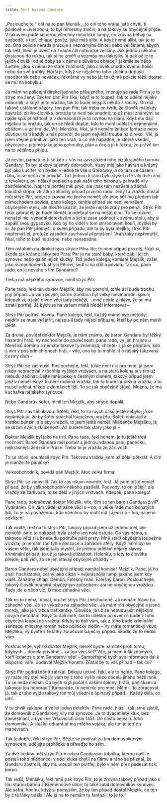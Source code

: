 ```yaml
---
title: Smrt barona Gandary
---
```


„Poslouchejte,“ děl na to pan Menšík, „to oni toho vraha jistě chytli, ti poldové v Liverpoolu; to byl řemeslný zločin, a na takový se obyčejně přijde. V takovém pádě seberou všechny notorické lumpy, co zrovna běhají na svobodě, a teď, chlape, pověz, jaké máš alibi. A když nemá alibi, tak je to on. Ona policie nerada pracuje s neznámými činiteli nebo veličinami; abych tak řekl, hledí je uvést na známé čili notorické veličiny. Jak jednou někoho dostanou do rukou, tak si ho změří a vezmou mu daktýlky, a pak už je to jejich člověk; od té doby se k němu s důvěrou obracejí, jakmile se něco šustne; jdou k němu ze staré známosti, jako člověk chodí k svému holiči nebo do své trafiky. Horší je, když se nějakého toho zločinu dopustí neodborník nebo nováček, řekněme vy nebo já; to už má policie těžší dostat se mu na kobylku.

Já mám na policejní direkci jednoho příbuzného, jmenuje se rada Pitr a je to strýc mé ženy. Tak ten pan Pitr říká, když je to loupež, tak to udělal nějaký odborník; a když je to vražda, tak to bude nejspíš někdo z rodiny. On má takové ustálené názory, ten pan Pitr; tak třeba on tvrdí, že člověk málokdy zavraždí cizího člověka, protože to není tak snadné; to už mezi známými se najde spíš příležitost, a v domácnosti je to rovnou na dlani. Když mu dají nějakou tu vraždu, tak on se hledí doptat, kdo to mohl udělat s nejmenšími obtížemi, a za tím jde. Víš, Menšíku, říká, já ti nemám ždibec fantazie nebo důvtipu; to ti každý u nás potvrdí, že jsem největší trouba na direkci. Víš, já jsem stejně primitivní jako ten vrah; a co mě napadne, je stejně všední, obyčejné a pitomé jako jeho pohnutky, plán a čin; a já ti řeknu, že právě tím na to většinou přijdu.

Já nevím, pamatuje-li se kdo z vás na zavraždění toho cizokrajného barona Gandary. To byl takový tajemný dobrodruh, vlasy měl jako havran a krásný byl jako Lucifer; on bydlel v jedné té vile u Grébovky, a co tam se časem dálo, to se nedá ani povídat. Tož jednou k ránu bylo slyšet u té vily dvě rány z revolveru, byl nějaký poplach a pak našli toho barona v zahradě vily zastřeleného. Náprsní portfej měl pryč, ale jinak tam nezůstala žádná kloudná stopa; zkrátka záhadný případ prvního řádu. Tedy tu vraždu dostal můj strýc Pitr, protože zrovna nic jiného neměl; ale jeho šéf mu předem tak mimochodem povídá, pane kolego, tenhle případ sic není ve vašem obyčejném stylu, ale hleďte ukázat, že ještě nejste zralý pro penzi. Strýc Pitr tedy zabručel, že bude hledět, a odebral se na místo činu. To se rozumí, nenašel nic, vynadal detektivům a šel si zase sednout k svému stolu, aby si zapálil svou gypsovku. Kdo by ho viděl v tom smradlavém kouři, myslel by si, že pan Pitr přemýšlí o svém případu, ale to by byla mejlka; strýc Pitr nepřemýšlel, protože zásadně zavrhoval přemýšlení. Vrah taky nepřemýšlí, říkal, toho to buď napadne, nebo nenapadne.

Těm ostatním na direkci bylo strýce Pitra líto; to není případ pro něj, říkali si, škoda tak krásné látky pro Pitra; Pitr je na staré báby, které zabil jejich synovec nebo galán jejich služky. Tož jeden kolega, komisař Mejzlík, zašel jako mimochodem k strýci Pitrovi, sedl si na stůl a povídá: Tak co, pane rado, co je nového s tím Gandarou?

Třeba má nějakého synovce, mínil strýc Pitr.

Pane rado, řekl ten doktor Mejzlík, aby mu pomohl, tohle asi bude trochu jiný případ. Já vám povím, baron Gandara byl velký mezinárodní špion; kdopak ví, o jaké divné věci tady poběží, – mně nejde z hlavy, že se mu ztratil portfej. Já bych se na vašem místě hleděl informovat –

Strýc Pitr potřásl hlavou. Pane kolego, řekl, každý máme své metody; nejdřív se musí vyšetřit, nejsou-li tady nějací příbuzní, kteří by po něm mohli dědit.

Za druhé, povídal doktor Mejzlík, je nám známo, že baron Gandara byl těžký hazardní hráč; vy nechodíte do společnosti, pane rado, vy jen hrajete u Menšíků domino a nemáte takové ty známosti; chcete-li, já se přeptám, kdo s ním v posledních dnech hrál, – víte, ono by tu mohlo jít o nějaký takzvaný čestný dluh –

Strýc Pitr se zasmušil. Poslouchejte, řekl, tohle není nic pro mne; já jsem nikdy nepracoval v těchhle vyšších vrstvách, a na stará kolena si s tím už nebudu začínat. Dejte mně pokoj s čestným dluhem, takový případ jsem jakživ neměl. Když to není rodinná vražda, tak to bude loupežná vražda; a tu musel udělat někdo z domácích lidí. To se tak obyčejně stává. Možná, že má kuchařka nějakého synovce.

Nebo Gandarův šofér, mínil ten Mejzlík, aby strýce dopálil.

Strýc Pitr zavrtěl hlavou. Šoféři, řekl, to za mých časů ještě nebylo; já se nepamatuju, že by šofér spáchal loupežnou vraždu. Šoféři chlastají a kradou benzin; ale aby vraždili, to jsem ještě neměl. Mládenče Mejzlíku, já se držím svých zkušeností. Až budete tak starý jako já –

Doktor Mejzlík byl jako na trní. Pane rado, řekl honem, je tu ještě třetí možnost. Baron Gandara měl poměr s jednou vdanou paní; panečku, nejkrásnější ženská v Praze. Třeba to je vražda ze žárlivosti.

To se stává, souhlasil strýc Pitr. Takovou vraždu jsem už dělal pětkrát. A čím je manžel té paničky?

Velkoobchodník, povídá pan Mejzlík. Moc velká firma.

Strýc Pitr se zamyslil. Tak to zas nikam nevede, řekl. Já jsem ještě neměl případ, že by velkoobchodník někoho zastřelil. Podvody, to oni dělají; ale vraždy ze žárlivosti, to se dělá v jiných vrstvách. Kdepak, pane kolego!

Pane rado, pokračoval doktor Mejzlík, víte, čím se ten baron Gandara živil? Vydíráním. On vám věděl strašné věci o – no, o velké řadě moc bohatých lidí. To je na pováženou, kdo všechno by mohl mít zájem na – hm, na jeho odklizení.

Tak vidíte, řekl na to strýc Pitr, takový případ jsem už jednou měl, ale nemohli jsme to dokázat; byla z toho jen holá ostuda. Co vás nemá, s takovou věcí si už nebudu podruhé pálit prsty. Mně stačí obyčejná loupežná vražda; já nemám rád tyhle senzace a záhadné aféry. Když jsem byl ve vašem věku, tak jsem taky myslel, že jednou udělám nějaký slavný kriminální případ; to už je taková ctižádost. Holenku, s lety to člověka přejde; pak vidí, že se jen stávají obyčejné případy –

Baron Gandara nebyl obyčejný případ, namítal komisař Mejzlík. Pane, já ho znal: hochštapler, černý jako cikán – nejkrásnější lump, jakého jsem kdy viděl. Záhadný chlap. Démon. Falešný hráč. Falešný baron. Poslouchejte, takový člověk neumírá obyčejným způsobem; ani ne obyčejnou vraždou. Tady jde o něco víc. O moc záhadné věci.

Tak mi to nemají dávat, bručel strýc Pitr znechuceně. Já nemám hlavu na záhadné věci. Já se vykašlu na záhadné věci. Já mám rád obyčejné a jasné mordy, jako je vražda trafikantky. Člověče, já už se nebudu učit nějakým novým metodám. Když to dali mně, tak to udělám po svém a bude z toho obyčejná loupežná vražda. Kdyby to dali vám, tak z toho bude kriminální senzace, milostný román nebo politický zločin – Vy máte romantický vkus, Mejzlíku; vy byste z té látky zpracoval báječný případ. Škoda, že to nedali vám.

Poslouchejte, vyhrkl doktor Mejzlík, neměl byste námitek proti tomu, kdybych… docela privátně… za tou věcí šel? Víte, já mám tolik známých, kteří ledacos o tom Gandarovi vědí – Samozřejmě bych své informace dal k dispozici vám, dodával Mejzlík honem. Zůstal by to váš případ – tak co?

Strýc Pitr podrážděně zafrkal. Děkuju uctivě, řekl, ale to nejde. Pane kolego, vy máte jiný styl než já; vám by z toho vyšlo něco docela jiného nežli mně. To se nedá míchat. Co bych si já počal s vašimi špiony, hráči, paničkami a takovou tou honorací? Kamaráde, to není nic pro mne. Mám-li to zpracovat já, tak z toho vyjde takový ten můj všední a špinavý případ… Každý dělá, co umí.

V tu chvíli zaklepal a vešel jeden detektiv. Pane rado, hlásil, tak jsme zjistili, že domovník z Gandarovy vily má synovce. Je to dvacetiletý kluk, bez zaměstnání, a bydlí ve Vršovicích číslo 1451. On často bejval u toho domovníka. A služka odtamtud má milého vojáka; ale ten je teď na manévrech.

Tak je dobře, řekl strýc Pitr. Běžte se podívat za tím domovníkovým synovcem, udělejte prohlídku a přiveďte ho sem.

Za dvě hodiny měl strýc Pitr v rukou Gandarovu tobolku, kterou našli v posteli toho mládence; v noci kluka chytli na flámu a ráno se přiznal, že Gandaru zastřelil, aby mu uloupil ten portfej; bylo v něm přes padesát tisíc korun.

Tak vidíš, Menšíku, řekl mně pak strýc Pitr, to je zrovna takový případ jako s tou starou bábou z Křemencové ulice; tu také zabil domovníkův synovec. Ale safra, hochu, když si pomyslím, že by ten případ dostal Mejzlík, co ten by z té látky udělal! Ale já na to nemám tu fantazii, to je to.“
